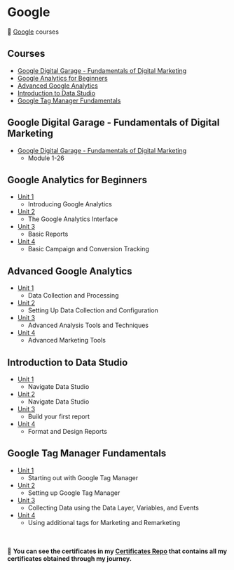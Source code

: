 # Google

🔶 [Google](https://www.google.com/) courses

## Courses

- [Google Digital Garage - Fundamentals of Digital Marketing](https://github.com/ShafayetB/Google/tree/master/Google%20Digital%20Garage)
- [Google Analytics for Beginners](https://github.com/ShafayetB/Google/tree/master/Google%20Analytics%20for%20Beginners)
- [Advanced Google Analytics](https://github.com/ShafayetB/Google/tree/master/Advanced%20Google%20Analytics)
- [Introduction to Data Studio](https://github.com/ShafayetB/Google/tree/master/Introduction%20to%20Data%20Studio)
- [Google Tag Manager Fundamentals](https://github.com/ShafayetB/Google/tree/master/Google%20Tag%20Manager%20Fundamentals)


## Google Digital Garage - Fundamentals of Digital Marketing

- [Google Digital Garage - Fundamentals of Digital Marketing](https://github.com/ShafayetB/Google/tree/master/Google%20Digital%20Garage)
  - Module 1-26

## Google Analytics for Beginners

- [Unit 1](https://github.com/ShafayetB/Google/tree/master/Google%20Analytics%20for%20Beginners/Unit%201)
  - Introducing Google Analytics
- [Unit 2](https://github.com/ShafayetB/Google/tree/master/Google%20Analytics%20for%20Beginners/Unit%202)
  - The Google Analytics Interface
- [Unit 3](https://github.com/ShafayetB/Google/tree/master/Google%20Analytics%20for%20Beginners/Unit%203)
  - Basic Reports
- [Unit 4](https://github.com/ShafayetB/Google/tree/master/Google%20Analytics%20for%20Beginners/Unit%204)
  - Basic Campaign and Conversion Tracking
  
## Advanced Google Analytics

- [Unit 1](https://github.com/ShafayetB/Google/tree/master/Advanced%20Google%20Analytics/Unit%201)
  - Data Collection and Processing
- [Unit 2](https://github.com/ShafayetB/Google/tree/master/Advanced%20Google%20Analytics/Unit%202)
  - Setting Up Data Collection and Configuration
- [Unit 3](https://github.com/ShafayetB/Google/tree/master/Advanced%20Google%20Analytics/Unit%203)
  - Advanced Analysis Tools and Techniques
- [Unit 4](https://github.com/ShafayetB/Google/tree/master/Advanced%20Google%20Analytics/Unit%204)
  - Advanced Marketing Tools
  
## Introduction to Data Studio

- [Unit 1](https://github.com/ShafayetB/Google/tree/master/Introduction%20to%20Data%20Studio/Unit%201)
  - Navigate Data Studio
- [Unit 2](https://github.com/ShafayetB/Google/tree/master/Introduction%20to%20Data%20Studio/Unit%202)
  - Navigate Data Studio
- [Unit 3](https://github.com/ShafayetB/Google/tree/master/Introduction%20to%20Data%20Studio/Unit%203)
  - Build your first report
- [Unit 4](https://github.com/ShafayetB/Google/tree/master/Introduction%20to%20Data%20Studio/Unit%204)
  - Format and Design Reports

## Google Tag Manager Fundamentals

- [Unit 1](https://github.com/ShafayetB/Google/tree/master/Google%20Tag%20Manager%20Fundamentals/Unit%201)
  - Starting out with Google Tag Manager
- [Unit 2](https://github.com/ShafayetB/Google/tree/master/Google%20Tag%20Manager%20Fundamentals/Unit%202)
  - Setting up Google Tag Manager
- [Unit 3](https://github.com/ShafayetB/Google/tree/master/Google%20Tag%20Manager%20Fundamentals/Unit%203)
  - Collecting Data using the Data Layer, Variables, and Events
- [Unit 4](https://github.com/ShafayetB/Google/tree/master/Google%20Tag%20Manager%20Fundamentals/Unit%204)
  - Using additional tags for Marketing and Remarketing

  
  
 <br/><br/>
 🔷 **You can see the certificates in my <a href="https://github.com/ShafayetB/Certificates">Certificates Repo</a> that contains all my certificates obtained through my journey.** <br/>


  
